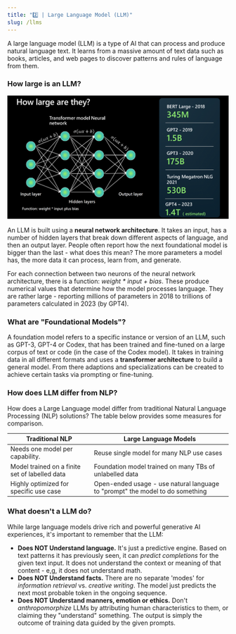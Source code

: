 ```yaml
---
title: "2️⃣ | Large Language Model (LLM)"
slug: /llms
---
```


A large language model (LLM) is a type of AI that can process and produce natural language text. It learns from a massive amount of text data such as books, articles, and web pages to discover patterns and rules of language from them. 

### How large is an LLM?
![Alt Text](../images/llm-001.png)

An LLM is built using a **neural network architecture**. It takes an input, has a number of hidden layers that break down different aspects of language, and then an output layer. People often report how the next foundational model is bigger than the last - what does this mean? The more parameters a model has, the more data it can process, learn from, and generate. 

For each connection between two neurons of the neural network architecture, there is a function: _weight * input + bias_.  These produce numerical values that determine how the model processes language. They are rather large - reporting millions of parameters in 2018 to trillions of parameters calculated in 2023 (by GPT4).

### What are "Foundational Models"?
A foundation model refers to a specific instance or version of an LLM, such as GPT-3, GPT-4 or Codex, that has been trained and fine-tuned on a large corpus of text or code (in the case of the Codex model). It takes in training data in all different formats and uses a **transformer architecture** to build a general model. From there adaptions and specializations can be created to achieve certain tasks via prompting or fine-tuning.

### How does LLM differ from NLP?

How does a Large Language model differ from traditional Natural Language Processing (NLP) solutions? The table below provides some measures for comparison.

Traditional NLP | Large Language Models	
| --- | --- |
Needs one model per capability.  | Reuse single model for many NLP use cases	
Model trained on a finite set of labelled data | Foundation model trained on many TBs of unlabelled data	
Highly optimized for specific use case | Open-ended usage - use natural language to "prompt" the model to do something	


### What doesn't a LLM do?

While large language models drive rich and powerful generative AI experiences, it's important to remember that the LLM:

- **Does NOT Understand language.** It's just a predictive engine. Based on text patterns it has previously seen, it can _predict completions_ for the given text input. It does not understand the context or meaning of that content - e,g, it does not understand math.
- **Does NOT Understand facts.** There are no separate 'modes' for _information retrieval_ vs. _creative writing_. The model just predicts the next most probable token in the ongoing sequence.
- **Does NOT Understand manners, emotion or ethics.** Don't _anthropomorphize_ LLMs by attributing human characteristics to them, or claiming they "understand" something. The output is simply the outcome of training data guided by the given prompts.

